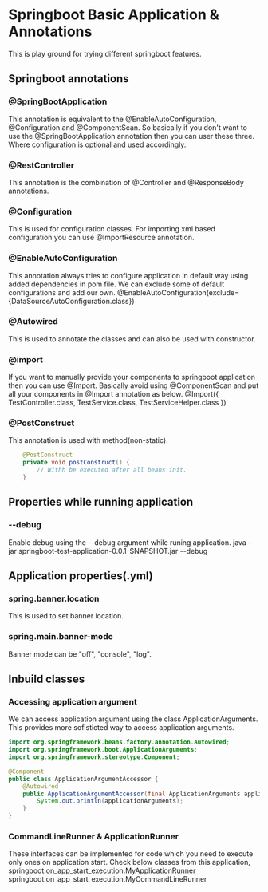 # Springboot Basic Application & Annotations

This is play ground for trying different springboot features.

## Springboot annotations

### @SpringBootApplication
This annotation is equivalent to the @EnableAutoConfiguration, @Configuration and @ComponentScan.
So basically if you don't want to use the @SpringBootApplication annotation then you can user these three.
Where configuration is optional and used accordingly.

### @RestController
This annotation is the combination of @Controller and @ResponseBody annotations.

### @Configuration
This is used for configuration classes. For importing xml based configuration you can use @ImportResource annotation.

### @EnableAutoConfiguration
This annotation always tries to configure application in default way using added dependencies in pom file.
We can exclude some of default configurations and add our own.
@EnableAutoConfiguration(exclude={DataSourceAutoConfiguration.class})

### @Autowired
This is used to annotate the classes and can also be used with constructor.

### @import
If you want to manually provide your components to springboot application then you can use @Import.
Basically avoid using @ComponentScan and put all your components in @Import annotation as below.
@Import({ TestController.class, TestService.class, TestServiceHelper.class })


### @PostConstruct
This annotation is used with method(non-static).
```java
	@PostConstruct
	private void postConstruct() {
		// Withh be executed after all beans init.
	}
```

## Properties while running application

### --debug
Enable debug using the --debug argument while runing application.
java -jar springboot-test-application-0.0.1-SNAPSHOT.jar --debug


## Application properties(.yml)

### spring.banner.location
This is used to set banner location.

### spring.main.banner-mode
Banner mode can be "off", "console", "log".

## Inbuild classes

### Accessing application argument
We can access application argument using the class ApplicationArguments.
This provides more sofisticted way to access application arguments.
```java
import org.springframework.beans.factory.annotation.Autowired;
import org.springframework.boot.ApplicationArguments;
import org.springframework.stereotype.Component;

@Component
public class ApplicationArgumentAccessor {
	@Autowired
	public ApplicationArgumentAccessor(final ApplicationArguments applicationArguments) {
		System.out.println(applicationArguments);
	}
}
```

### CommandLineRunner & ApplicationRunner
These interfaces can be implemented for code which you need to execute only ones on application start.
Check below classes from this application,
springboot.on_app_start_execution.MyApplicationRunner
springboot.on_app_start_execution.MyCommandLineRunner

